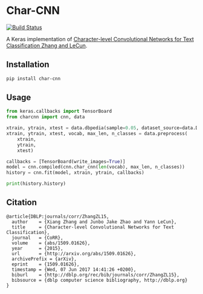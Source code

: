 # Char-CNN

[![Build Status](https://travis-ci.org/purzelrakete/char-cnn.png?branch=master)](https://travis-ci.org/purzelrakete/char-cnn)

A Keras implementation of [Character-level Convolutional Networks for Text Classification Zhang and LeCun](https://arxiv.org/abs/1509.01626).


## Installation

```bash
pip install char-cnn
```

## Usage

```python
from keras.callbacks import TensorBoard
from charcnn import cnn, data

xtrain, ytrain, xtest = data.dbpedia(sample=0.05, dataset_source=data.DATA_CLOUD_URL)
xtrain, ytrain, xtest, vocab, max_len, n_classes = data.preprocess(
    xtrain,
    ytrain,
    xtest)

callbacks = [TensorBoard(write_images=True)]
model = cnn.compiled(cnn.char_cnn(len(vocab), max_len, n_classes))
history = cnn.fit(model, xtrain, ytrain, callbacks)

print(history.history)
```

## Citation

```citation
@article{DBLP:journals/corr/ZhangZL15,
  author    = {Xiang Zhang and Junbo Jake Zhao and Yann LeCun},
  title     = {Character-level Convolutional Networks for Text Classification},
  journal   = {CoRR},
  volume    = {abs/1509.01626},
  year      = {2015},
  url       = {http://arxiv.org/abs/1509.01626},
  archivePrefix = {arXiv},
  eprint    = {1509.01626},
  timestamp = {Wed, 07 Jun 2017 14:41:26 +0200},
  biburl    = {http://dblp.org/rec/bib/journals/corr/ZhangZL15},
  bibsource = {dblp computer science bibliography, http://dblp.org}
}
```
